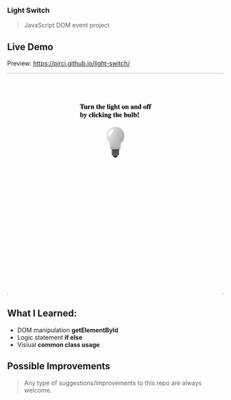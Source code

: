 ### Light Switch
> JavaScript DOM event project

## Live Demo

Preview: https://pirci.github.io/light-switch/

![portfolio-homepage](img/demo.gif)

## What I Learned:

- DOM manipulation **getElementById**
- Logic statement **if else**
- Visiual  **common class usage**

## Possible Improvements

> Any type of suggestions/improvements to this repo are always welcome.
